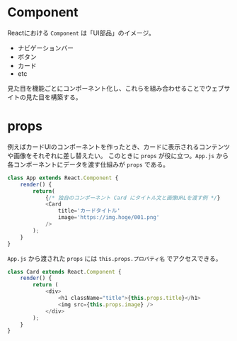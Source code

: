 # Component

Reactにおける `Component` は「UI部品」のイメージ。

* ナビゲーションバー
* ボタン
* カード
* etc

見た目を機能ごとにコンポーネント化し、これらを組み合わせることでウェブサイトの見た目を構築する。

# props

例えばカードUIのコンポーネントを作ったとき、カードに表示されるコンテンツや画像をそれぞれに差し替えたい。
このときに `props` が役に立つ。`App.js` から各コンポーネントにデータを渡す仕組みが `props` である。

```js
class App extends React.Component {
    render() {
        return(
            {/* 独自のコンポーネント Card にタイトル文と画像URLを渡す例 */}
            <Card
                title='カードタイトル'
                image='https://img.hoge/001.png'
            />
        );
    }
}
```

`App.js` から渡された `props` には `this.props.プロパティ名` でアクセスできる。

```js
class Card extends React.Component {
    render() {
        return (
            <div>
                <h1 className="title">{this.props.title}</h1>
                <img src={this.props.image} />
            </div>
        );
    }
}
```
